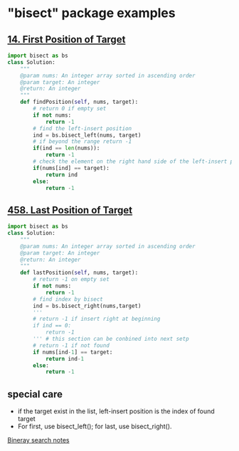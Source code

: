 # "bisect" package examples

## [14. First Position of Target](https://www.lintcode.com/problem/first-position-of-target/description)
```python
import bisect as bs
class Solution:
    """
    @param nums: An integer array sorted in ascending order
    @param target: An integer
    @return: An integer
    """
    def findPosition(self, nums, target):
        # return 0 if empty set
        if not nums:
            return -1
        # find the left-insert position 
        ind = bs.bisect_left(nums, target)
        # if beyond the range return -1
        if(ind == len(nums)):
            return -1
        # check the element on the right hand side of the left-insert position (same index)
        if(nums[ind] == target):
            return ind
        else:
            return -1
```
## [458. Last Position of Target](https://www.lintcode.com/problem/last-position-of-target/description)
```python
import bisect as bs
class Solution:
    """
    @param nums: An integer array sorted in ascending order
    @param target: An integer
    @return: An integer
    """
    def lastPosition(self, nums, target):
        # return -1 on empty set
        if not nums:
            return -1
        # find index by bisect
        ind = bs.bisect_right(nums,target)
        '''
        # return -1 if insert right at beginning
        if ind == 0:
            return -1
        ''' # this section can be conbined into next setp
        # return -1 if not found
        if nums[ind-1] == target:
            return ind-1
        else:
            return -1
```
## special care
- if the target exist in the list, left-insert position is the index of found target
- For first, use bisect_left(); for last, use bisect_right().

[Bineray search notes](readme.md#Bineray-search)